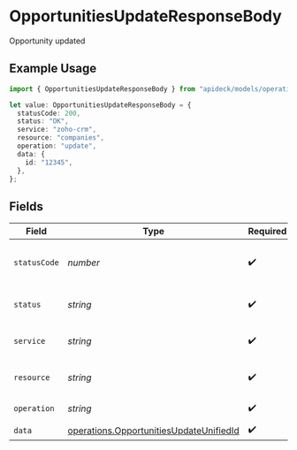 # OpportunitiesUpdateResponseBody

Opportunity updated

## Example Usage

```typescript
import { OpportunitiesUpdateResponseBody } from "apideck/models/operations";

let value: OpportunitiesUpdateResponseBody = {
  statusCode: 200,
  status: "OK",
  service: "zoho-crm",
  resource: "companies",
  operation: "update",
  data: {
    id: "12345",
  },
};
```

## Fields

| Field                                                                                              | Type                                                                                               | Required                                                                                           | Description                                                                                        | Example                                                                                            |
| -------------------------------------------------------------------------------------------------- | -------------------------------------------------------------------------------------------------- | -------------------------------------------------------------------------------------------------- | -------------------------------------------------------------------------------------------------- | -------------------------------------------------------------------------------------------------- |
| `statusCode`                                                                                       | *number*                                                                                           | :heavy_check_mark:                                                                                 | HTTP Response Status Code                                                                          | 200                                                                                                |
| `status`                                                                                           | *string*                                                                                           | :heavy_check_mark:                                                                                 | HTTP Response Status                                                                               | OK                                                                                                 |
| `service`                                                                                          | *string*                                                                                           | :heavy_check_mark:                                                                                 | Apideck ID of service provider                                                                     | zoho-crm                                                                                           |
| `resource`                                                                                         | *string*                                                                                           | :heavy_check_mark:                                                                                 | Unified API resource name                                                                          | companies                                                                                          |
| `operation`                                                                                        | *string*                                                                                           | :heavy_check_mark:                                                                                 | Operation performed                                                                                | update                                                                                             |
| `data`                                                                                             | [operations.OpportunitiesUpdateUnifiedId](../../models/operations/opportunitiesupdateunifiedid.md) | :heavy_check_mark:                                                                                 | N/A                                                                                                |                                                                                                    |